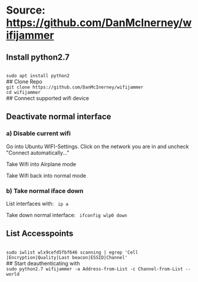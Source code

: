 # Source: https://github.com/DanMcInerney/wifijammer

## Install python2.7
<code>
sudo apt install python2
</code>
## Clone Repo
<code>
git clone https://github.com/DanMcInerney/wifijammer
cd wifijammer
</code>
## Connect supported wifi device

## Deactivate normal interface

### a) Disable current wifi
Go into Ubuntu WIFI-Settings. Click on the network you are in and uncheck "Connect automatically..."

Take Wifi into Airplane mode

Take Wifi back into normal mode

### b) Take normal iface down
List interfaces with:
<code>
ip a
</code>

Take down normal interface:
<code>
ifconfig wlp0 down
</code>
## List Accesspoints
<code>
sudo iwlist wlx9cefd5fbf646 scanning | egrep 'Cell |Encryption|Quality|Last beacon|ESSID|Channel'
</code>
## Start deauthenticating with

<code>
sudo python2.7 wifijammer -a Address-from-List -c Channel-from-List --world
</code>

